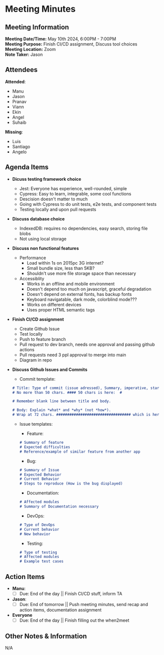 # Meeting Minutes

## Meeting Information

**Meeting Date/Time:** May 10th 2024, 6:00PM - 7:00PM  
**Meeting Purpose:** Finish CI/CD assignment, Discuss tool choices  
**Meeting Location:** Zoom  
**Note Taker:** Jason

## Attendees

**Attended**:

- Manu
- Jason
- Pranav
- Viann
- Ekin
- Angel
- Suhaib

**Missing**:

- Luis
- Santiago
- Angelo

## Agenda Items

- **Dicuss testing framework choice**
  - Jest: Everyone has experience, well-rounded, simple
  - Cypress: Easy to learn, integrable, some cool functions
  - Descision doesn't matter to much
  - Going with Cypress to do unit tests, e2e tests, and component tests
  - Testing locally and upon pull requests
- **Discuss database choice**
  - IndexedDB: requires no dependencies, easy search, storing file blobs
  - Not using local storage
- **Discuss non functional features**
  - Performance
    - Load within 1s on 2015pc 3G internet?
    - Small bundle size, less than 5KB?
    - Shouldn't use more file storage space than necessary
  - Accessiblity
    - Works in an offline and mobile environment
    - Doesn't depend too much on javascript, graceful degradation
    - Doesn't depend on external fonts, has backup fonts
    - Keyboard navigatable, dark mode, colorblind mode???
    - Works on different devices
    - Uses proper HTML semantic tags
- **Finish CI/CD assignment**
  - Create Github Issue
  - Test locally
  - Push to feature branch
  - Pull request to dev branch, needs one approval and passing github actions
  - Pull requests need 3 ppl approval to merge into main
  - Diagram in repo
- **Discuss Github Issues and Commits**
  - Commit template:

  ```Markdown
  # Title: Type of commit (issue adressed), Summary, imperative, start upper case, don't end with a period
  # No more than 50 chars. #### 50 chars is here:  #

  # Remember blank line between title and body.

  # Body: Explain *what* and *why* (not *how*).
  # Wrap at 72 chars. ################################## which is here:  #
  ```

  - Issue templates:
    - Feature:

    ```Markdown
    # Summary of feature
    # Expected difficulties
    # Reference/example of similar feature from another app
    ```

    - Bug:

    ```Markdown
    # Summary of Issue
    # Expected Behavior
    # Current Behavior
    # Steps to reproduce (How is the bug displayed)
    ```

    - Documentation:

    ```Markdown
    # Affected modules
    # Summary of Documentation necessary
    ```

    - DevOps:

    ```Markdown
    # Type of DevOps
    # Current behavior
    # New behavior
    ```

    - Testing:

    ```Markdown
    # Type of testing
    # Affected modules
    # Example test cases
    ```

## Action Items

- **Manu**:
  - [ ] Due: End of the day || Finish CI/CD stuff, inform TA
- **Jason**:
  - [ ] Due: End of tomorrow || Push meeting minutes, send recap and action items, documentation assignment
- **Everyone**
  - [ ] Due: End of the day || Finish filling out the when2meet

## Other Notes & Information

N/A
